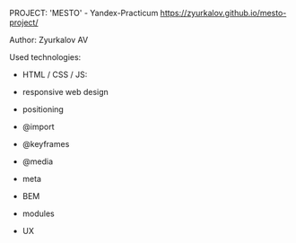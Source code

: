 PROJECT: 'MESTO' - Yandex-Practicum
https://zyurkalov.github.io/mesto-project/

Author: Zyurkalov AV

Used technologies:
- HTML / CSS / JS:

- responsive web design
- positioning
- @import
- @keyframes
- @media
- meta
- BEM
- modules
- UX
